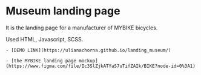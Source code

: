 # Museum landing page
It is the landing page for a manufacturer of MYBIKE bicycles.

Used HTML, Javascript, SCSS.

    - [DEMO LINK](https://ulianachorna.github.io/landing_museum/)
    
    - [the MYBIKE landing page mockup](https://www.figma.com/file/Ic3SlZjkATYaS7uTifZAIk/BIKE?node-id=0%3A1)
